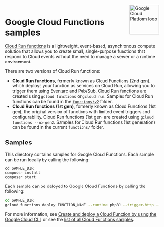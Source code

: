 <img src="https://avatars2.githubusercontent.com/u/2810941?v=3&s=96" alt="Google Cloud Platform logo" title="Google Cloud Platform" align="right" height="96" width="96"/>

# Google Cloud Functions samples

[Cloud Run functions](https://cloud.google.com/functions/docs/concepts/overview) is a lightweight, event-based, asynchronous compute solution that allows you to create small, single-purpose functions that respond to Cloud events without the need to manage a server or a runtime environment.

There are two versions of Cloud Run functions:

* **Cloud Run functions**, formerly known as Cloud Functions (2nd gen), which deploys your function as services on Cloud Run, allowing you to trigger them using Eventarc and Pub/Sub. Cloud Run functions are created using `gcloud functions` or `gcloud run`. Samples for Cloud Run functions can be found in the [`functions/v2`](v2/) folder.
* **Cloud Run functions (1st gen)**, formerly known as Cloud Functions (1st gen), the original version of functions with limited event triggers and configurability. Cloud Run functions (1st gen) are created using `gcloud functions --no-gen2`. Samples for Cloud Run functions (1st generation) can be found in the current `functions/` folder.

## Samples

This directory contains samples for Google Cloud Functions. Each sample can be run locally by calling the following:

```
cd SAMPLE_DIR
composer install
composer start
```

Each sample can be deloyed to Google Cloud Functions by calling the following:

```sh
cd SAMPLE_DIR
gcloud functions deploy FUNCTION_NAME --runtime php81 --trigger-http --allow-unauthenticated
```

For more information, see
[Create and deploy a Cloud Function by using the Google Cloud CLI](https://cloud.google.com/functions/docs/create-deploy-gcloud), or see the
[list of all Cloud Functions samples](https://cloud.google.com/functions/docs/samples).
